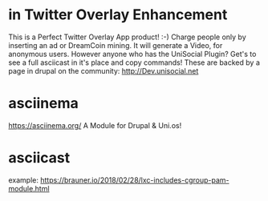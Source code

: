 # in Twitter Overlay Enhancement
This is a Perfect Twitter Overlay App product! :-) Charge people only by inserting an ad or DreamCoin mining. It will generate a Video, for anonymous users. However anyone who has the UniSocial Plugin? Get's to see a full asciicast in it's place and copy commands!
These are backed by a page in drupal on the community: http://Dev.unisocial.net


# asciinema
https://asciinema.org/ A Module for Drupal &amp; Uni.os!

# asciicast
example: https://brauner.io/2018/02/28/lxc-includes-cgroup-pam-module.html
